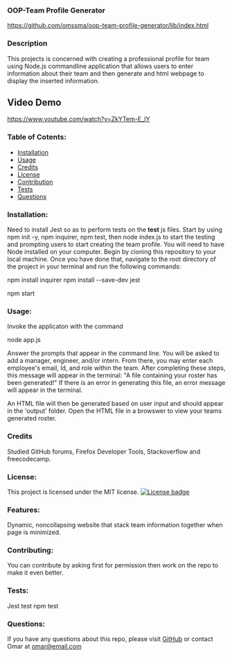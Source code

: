 ### OOP-Team Profile Generator
https://github.com/omssma/oop-team-profile-generator/lib/index.html

  ### Description
  This projects is concerned with creating a professional profile for team using Node.js commandline application that allows users to enter information about their team and then generate and html webpage to display the inserted information.

  ## Video Demo
  https://www.youtube.com/watch?v=ZkYTem-E_lY
  
  ### Table of Cotents:
  * [Installation](#installation)
  * [Usage](#usage)
  * [Credits](#credits)
  * [License](#license)
  * [Contribution](#contribution)
  * [Tests](#tests)
  * [Questions](#questions)

  ### Installation:
  Need to install Jest so as to perform tests on the __test__ js files. Start by using npm init -y, npm inquirer, npm test, then node index.js to start the testing and prompting users to start creating the team profile.
  You will need to have Node installed on your computer. Begin by cloning this repository to your local machine. Once you have done that, navigate to the root directory of the project in your terminal and run the following commands:

  <!-- install dependencies -->

  npm install inquirer
  npm install --save-dev jest

  <!-- start app -->

  npm start       <!-- node index will also work -->

  ### Usage:
  Invoke the applicaton with the command

  node app.js

  Answer the prompts that appear in the command line. You will be asked to add a manager, engineer, and/or intern. From there, you may enter each employee's email, Id, and role within the team. After completing these steps, this message will appear in the terminal: "A file containing your roster has been generated!" If there is an error in generating this file, an error message will appear in the terminal.

  An HTML file will then be generated based on user input and should appear in the 'output' folder. Open the HTML file in a browswer to view your teams generated roster.

  ### Credits
  Studied GitHub forums, Firefox Developer Tools, Stackoverflow and freecodecamp.

  ### License:
  This project is licensed under the MIT license.
  [![License badge](https://img.shields.io/badge/license-MIT-<COLOR>.svg)](#license)
  
  ### Features:
  Dynamic, noncollapsing website that stack team information together when page is minimized. 

  ### Contributing:
  You can contribute by asking first for permission then work on the repo to make it even better.

  ### Tests:
  Jest test
  npm test
  ### Questions:
  If you have any questions about this repo, please visit [GitHub](https://github.com/omssma) or contact Omar at omar@email.com
